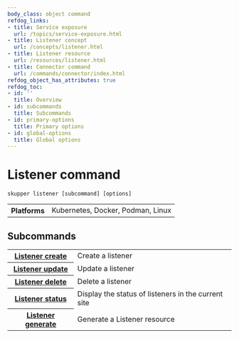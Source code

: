 ```yaml
---
body_class: object command
refdog_links:
- title: Service exposure
  url: /topics/service-exposure.html
- title: Listener concept
  url: /concepts/listener.html
- title: Listener resource
  url: /resources/listener.html
- title: Connector command
  url: /commands/connector/index.html
refdog_object_has_attributes: true
refdog_toc:
- id: ''
  title: Overview
- id: subcommands
  title: Subcommands
- id: primary-options
  title: Primary options
- id: global-options
  title: Global options
---
```


# Listener command

<section>

~~~ shell
skupper listener [subcommand] [options]
~~~

<table class="fields"><tr><th>Platforms</th><td>Kubernetes, Docker, Podman, Linux</td></table>

</section>

<section>

## Subcommands

<table class="objects">
<tr><th><a href="create.html">Listener create</a></th><td>Create a listener</td></tr>
<tr><th><a href="update.html">Listener update</a></th><td>Update a listener</td></tr>
<tr><th><a href="delete.html">Listener delete</a></th><td>Delete a listener</td></tr>
<tr><th><a href="status.html">Listener status</a></th><td>Display the status of listeners in the current site</td></tr>
<tr><th><a href="generate.html">Listener generate</a></th><td>Generate a Listener resource</td></tr>
</table>

</section>
